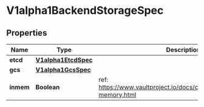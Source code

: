 
# V1alpha1BackendStorageSpec

## Properties
Name | Type | Description | Notes
------------ | ------------- | ------------- | -------------
**etcd** | [**V1alpha1EtcdSpec**](V1alpha1EtcdSpec.md) |  |  [optional]
**gcs** | [**V1alpha1GcsSpec**](V1alpha1GcsSpec.md) |  |  [optional]
**inmem** | **Boolean** | ref: https://www.vaultproject.io/docs/configuration/storage/in-memory.html |  [optional]



